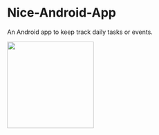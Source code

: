 # Nice-Android-App

An Android app to keep track daily tasks or events.



<img src="https://github.com/georgemathewk/Nice-Android-App/blob/main/Screenshots/phone_1.jpg" width="200" />


